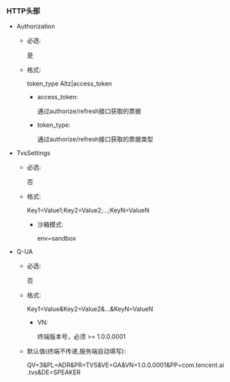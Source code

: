 ### HTTP头部
* Authorization
	* 必选:

		是

	* 格式:

		token_type Altz|access_token

		* access_token:

			通过authorize/refresh接口获取的票据

		* token_type:

			通过authorize/refresh接口获取的票据类型


* TvsSettings
	* 必选:

		否

	* 格式:

		 Key1=Value1;Key2=Value2;...;KeyN=ValueN

		* 沙箱模式:

			env=sandbox

* Q-UA
	* 必选:

		否

	* 格式: 

		Key1=Value&Key2=Value2&...&KeyN=ValueN

		* VN:

			终端版本号，必须 >= 1.0.0.0001

	* 默认值(终端不传递,服务端自动填写):

		QV=3&PL=ADR&PR=TVS&VE=GA&VN=1.0.0.0001&PP=com.tencent.ai.tvs&DE=SPEAKER